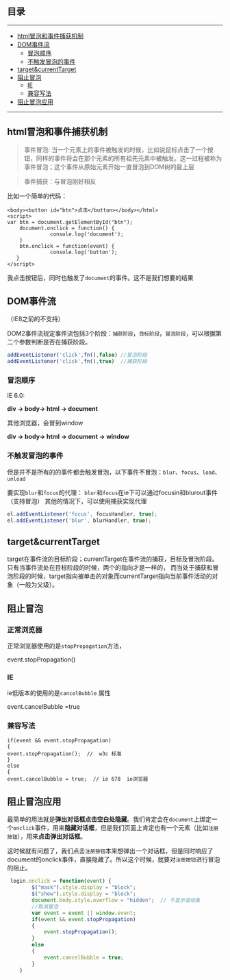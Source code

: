 ## 目录
---
- [html冒泡和事件捕获机制](#html冒泡和事件捕获机制)
- [DOM事件流](#DOM事件流)
  - [冒泡顺序](#冒泡顺序)
  - [不触发冒泡的事件](#不触发冒泡的事件)
- [target&currentTarget](#target&currentTarget)
- [阻止冒泡](#阻止冒泡)
  - [IE](#IE)
  - [兼容写法](#兼容写法)
- [阻止冒泡应用](#阻止冒泡应用)
---

## html冒泡和事件捕获机制

> 事件冒泡: 当一个元素上的事件被触发的时候，比如说鼠标点击了一个按钮，同样的事件将会在那个元素的所有祖先元素中被触发。这一过程被称为事件冒泡；这个事件从原始元素开始一直冒泡到DOM树的最上层

> 事件捕获：与冒泡刚好相反

比如一个简单的代码：

```
<body><button id="btn">点击</button></body></html>
<script>    
var btn = document.getElementById("btn");
    document.onclick = function() {
              console.log('document');    
    }
    btn.onclick = function(event) {
              console.log('button');   
   }
</script>
```

我点击按钮后，同时也触发了`document`的事件。这不是我们想要的结果

## DOM事件流

（IE8之前的不支持）

DOM2事件流规定事件流包括3个阶段：`捕获阶段`，`目标阶段`，`冒泡阶段`，可以根据第二个参数判断是否在捕获阶段。

```js
addEventListener('click',fn(),false) //冒泡阶段
addEventListener('click',fn(),true)  //捕获阶段
```

### 冒泡顺序

IE 6.0:

**div -> body-> html -> document**

其他浏览器，会冒到window

**div -> body-> html -> document -> window**

### 不触发冒泡的事件

但是并不是所有的的事件都会触发冒泡，以下事件不冒泡：`blur`、`focus`、`load`、`unload`

要实现`blur`和`focus`的代理：
`blur`和`focus`在ie下可以通过focusin和blurout事件（支持冒泡）
其他的情况下，可以使用捕获实现代理
```js
el.addEventListener('focus', focusHandler, true);
el.addEventListener('blur', blurHandler, true);
```
## target&currentTarget

target在事件流的目标阶段；currentTarget在事件流的捕获，目标及冒泡阶段。只有当事件流处在目标阶段的时候，两个的指向才是一样的， 而当处于捕获和冒泡阶段的时候，target指向被单击的对象而currentTarget指向当前事件活动的对象（一般为父级）。

## 阻止冒泡

### 正常浏览器

正常浏览器使用的是`stopPropagation`方法，

event.stopPropagation()

### IE

ie低版本的使用的是`cancelBubble` 属性

event.cancelBubble =true

### 兼容写法

```
if(event && event.stopPropagation)         
{              
event.stopPropagation();  //  w3c 标准          
}          
else          
{            
event.cancelBubble = true;  // ie 678  ie浏览器 
```

## 阻止冒泡应用

最简单的用法就是**弹出对话框点击空白处隐藏**。我们肯定会在`document`上绑定一个`onclick`事件，用来**隐藏对话框**，但是我们页面上肯定也有一个元素（比如`注册按钮`），用来**点击弹出对话框**。

这时候就有问题了，我们点击`注册按钮`本来想弹出一个对话框，但是同时响应了document的onclick事件，直接隐藏了。所以这个时候，就要对`注册按钮`进行冒泡的阻止。

```js
 login.onclick = function(event) {
        $("mask").style.display = "block";
        $("show").style.display = "block";
        document.body.style.overflow = "hidden";  // 不显示滚动条
        //取消冒泡
        var event = event || window.event;
        if(event && event.stopPropagation)
        {
            event.stopPropagation();
        }
        else
        {
            event.cancelBubble = true;
        }
    }
```

